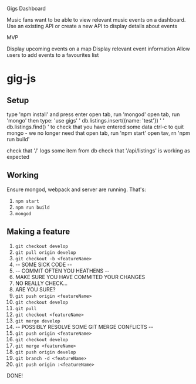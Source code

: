 Gigs Dashboard

Music fans want to be able to view relevant music events on a dashboard. Use an existing API or create a new API to display details about events

MVP

Display upcoming events on a map
Display relevant event information
Allow users to add events to a favourites list






<!--  INSTRUCTIONS FOR USING GIT AS PART OF A TEAM  -->
# gig-js

## Setup

type 'npm install' and press enter
open tab, run 'mongod'
open tab, run 'mongo' then type:
    'use gigs'
    ' db.listings.insert({name: 'test'}) '
    ' db.listings.find() ' to check that you have entered some data
    ctrl-c to quit mongo - we no longer need that
open tab, run 'npm start'
open tav, rn 'npm run build'

check that '/' logs some item from db
check that '/api/listings' is working as expected

## Working

Ensure mongod, webpack and server are running.
That's:
1. `npm start`
2. `npm run build`
3. `mongod`

## Making a feature
1. `git checkout develop`
2. `git pull origin develop`
3. `git checkout -b <featureName>`
4. -- SOME SICK CODE --
6. -- COMMIT OFTEN YOU HEATHENS --
7. MAKE SURE YOU HAVE COMMITED YOUR CHANGES
8. NO REALLY CHECK...
9. ARE YOU SURE?
10. `git push origin <featureName>`
11. `git checkout develop`
12. `git pull`
13. `git checkout <featureName>`
14. `git merge develop`
15. -- POSSIBLY RESOLVE SOME GIT MERGE CONFLICTS --
16. `git push origin <featureName>`
17. `git checkout develop`
18. `git merge <featureName>`
19. `git push origin develop`
20. `git branch -d <featureName>`
21. `git push origin :<featureName>`

DONE!
